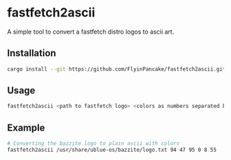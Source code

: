 # fastfetch2ascii

A simple tool to convert a fastfetch distro logos to ascii art.

## Installation

```bash
cargo install --git https://github.com/FlyinPancake/fastfetch2ascii.git
```

## Usage

```bash
fastfetch2ascii <path to fastfetch logo> <colors as numbers separated by space>
```

## Example

```bash
# Converting the bazzite logo to plain ascii with colors
fastfetch2ascii /usr/share/ublue-os/bazzite/logo.txt 94 47 95 0 8 55
```

